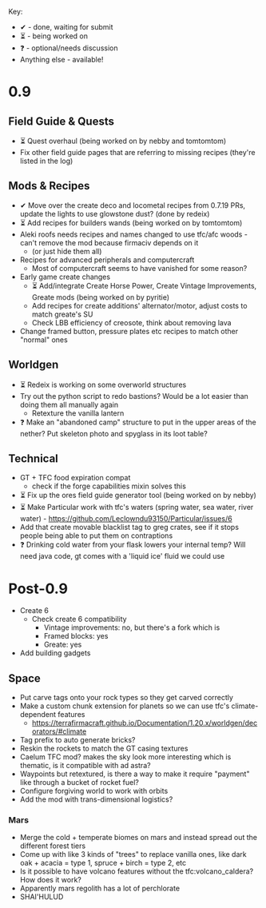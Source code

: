 Key: 
- ✔ - done, waiting for submit
- ⏳ - being worked on
- ❓ - optional/needs discussion
- Anything else - available!

# 0.9
## Field Guide & Quests
- ⏳ Quest overhaul (being worked on by nebby and tomtomtom)
- Fix other field guide pages that are referring to missing recipes (they're listed in the log)

## Mods & Recipes
- ✔ Move over the create deco and locometal recipes from 0.7.19 PRs, update the lights to use glowstone dust? (done by redeix)
- ⏳ Add recipes for builders wands (being worked on by tomtomtom)
- Aleki roofs needs recipes and names changed to use tfc/afc woods - can't remove the mod because firmaciv depends on it
	- (or just hide them all)
- Recipes for advanced peripherals and computercraft
	- Most of computercraft seems to have vanished for some reason?
- Early game create changes
	- ⏳ Add/integrate Create Horse Power, Create Vintage Improvements, Greate mods (being worked on by pyritie)
	- Add recipes for create additions' alternator/motor, adjust costs to match greate's SU
	- Check LBB efficiency of creosote, think about removing lava
- Change framed button, pressure plates etc recipes to match other "normal" ones

## Worldgen
- ⏳ Redeix is working on some overworld structures
- Try out the python script to redo bastions? Would be a lot easier than doing them all manually again
	- Retexture the vanilla lantern
- ❓ Make an "abandoned camp" structure to put in the upper areas of the nether? Put skeleton photo and spyglass in its loot table?
  
## Technical
- GT + TFC food expiration compat
	- check if the forge capabilities mixin solves this
- ⏳ Fix up the ores field guide generator tool (being worked on by nebby)
- ⏳ Make Particular work with tfc's waters (spring water, sea water, river water) - https://github.com/Leclowndu93150/Particular/issues/6
- Add that create movable blacklist tag to greg crates, see if it stops people being able to put them on contraptions
- ❓ Drinking cold water from your flask lowers your internal temp? Will need java code, gt comes with a 'liquid ice' fluid we could use

# Post-0.9
- Create 6
	- Check create 6 compatibility
		- Vintage improvements: no, but there's a fork which is
		- Framed blocks: yes
		- Greate: yes
- Add building gadgets

## Space
- Put carve tags onto your rock types so they get carved correctly
- Make a custom chunk extension for planets so we can use tfc's climate-dependent features
	- https://terrafirmacraft.github.io/Documentation/1.20.x/worldgen/decorators/#climate
- Tag prefix to auto generate bricks?
- Reskin the rockets to match the GT casing textures
- Caelum TFC mod? makes the sky look more interesting which is thematic, is it compatible with ad astra?
- Waypoints but retextured, is there a way to make it require "payment" like through a bucket of rocket fuel?
- Configure forgiving world to work with orbits
- Add the mod with trans-dimensional logistics?

### Mars
- Merge the cold + temperate biomes on mars and instead spread out the different forest tiers
- Come up with like 3 kinds of "trees" to replace vanilla ones, like dark oak + acacia = type 1, spruce + birch = type 2, etc
- Is it possible to have volcano features without the tfc:volcano_caldera? How does it work?
- Apparently mars regolith has a lot of perchlorate
- SHAI'HULUD
